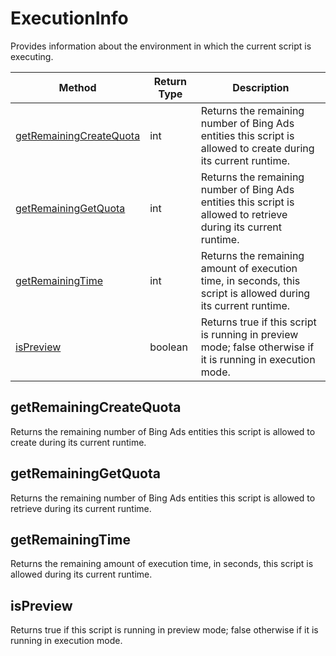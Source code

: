 # ExecutionInfo
Provides information about the environment in which the current script is executing.

|Method|Return Type|Description|
|-|-|-
[getRemainingCreateQuota](#getremainingcreatequota)|int|Returns the remaining number of Bing Ads entities this script is allowed to create during its current runtime.<br />
[getRemainingGetQuota](#getremaininggetquota)|int|Returns the remaining number of Bing Ads entities this script is allowed to retrieve during its current runtime.<br />
[getRemainingTime](#getremainingtime)|int|Returns the remaining amount of execution time, in seconds, this script is allowed during its current runtime.<br />
[isPreview](#ispreview)|boolean|Returns true if this script is running in preview mode; false otherwise if it is running in execution mode. <br />

## <a name="getremainingcreatequota"></a>getRemainingCreateQuota
Returns the remaining number of Bing Ads entities this script is allowed to create during its current runtime.


## <a name="getremaininggetquota"></a>getRemainingGetQuota
Returns the remaining number of Bing Ads entities this script is allowed to retrieve during its current runtime.


## <a name="getremainingtime"></a>getRemainingTime
Returns the remaining amount of execution time, in seconds, this script is allowed during its current runtime.


## <a name="ispreview"></a>isPreview
Returns true if this script is running in preview mode; false otherwise if it is running in execution mode. 


